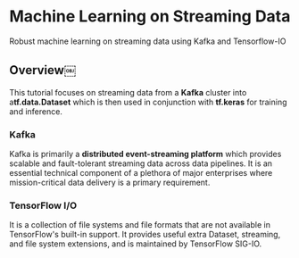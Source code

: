 # Machine Learning on Streaming Data

Robust machine learning on streaming data using Kafka and Tensorflow-IO

## Overview￼

This tutorial focuses on streaming data from a **Kafka** cluster into a**tf.data.Dataset** which is then used in conjunction with **tf.keras** for training and inference.

### Kafka

Kafka is primarily a **distributed event-streaming platform** which provides scalable and fault-tolerant streaming data across data pipelines. It is an essential technical component of a plethora of major enterprises where mission-critical data delivery is a primary requirement.

### TensorFlow I/O

It is a collection of file systems and file formats that are not available in TensorFlow's built-in support.
It provides useful extra Dataset, streaming, and file system extensions, and is maintained by TensorFlow SIG-IO.
